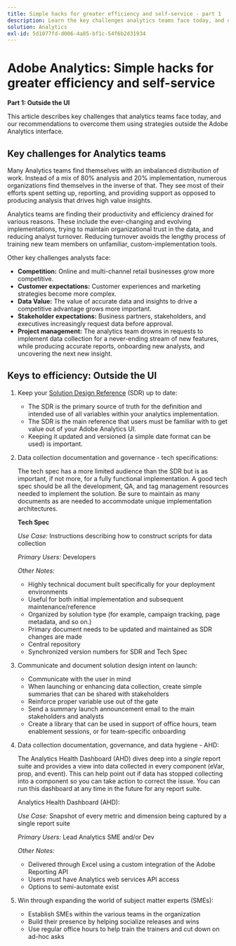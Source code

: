 ```yaml
---
title: Simple hacks for greater efficiency and self-service - part 1
description: Learn the key challenges analytics teams face today, and our recommendations to overcome them using strategies outside the Adobe Analytics UI.
solution: Analytics
exl-id: 5d1077fd-d006-4a85-bf1c-54f6b2d31934
---
```

# Adobe Analytics: Simple hacks for greater efficiency and self-service

**Part 1: Outside the UI**

This article describes key challenges that analytics teams face today, and our recommendations to overcome them using strategies outside the Adobe Analytics interface. 

## Key challenges for Analytics teams

Many Analytics teams find themselves with an imbalanced distribution of work. Instead of a mix of 80% analysis and 20% implementation, numerous organizations find themselves in the inverse of that. They see most of their efforts spent setting up, reporting, and providing support as opposed to producing analysis that drives high value insights.

Analytics teams are finding their productivity and efficiency drained for various reasons. These include the ever-changing and evolving implementations, trying to maintain organizational trust in the data, and reducing analyst turnover. Reducing turnover avoids the lengthy process of training new team members on unfamiliar, custom-implementation tools.

Other key challenges analysts face:

* **Competition:** Online and multi-channel retail businesses grow more competitive.
* **Customer expectations:** Customer experiences and marketing strategies become more complex.
* **Data Value:** The value of accurate data and insights to drive a competitive advantage grows more important.
* **Stakeholder expectations:** Business partners, stakeholders, and executives increasingly request data before approval.
* **Project management:** The analytics team drowns in requests to implement data collection for a never-ending stream of new features, while producing accurate reports, onboarding new analysts, and uncovering the next new insight.

## Keys to efficiency: Outside the UI

1. Keep your [Solution Design Reference](/help/implementation/implementation-basics/creating-and-maintaining-an-sdr.md) (SDR) up to date:

   * The SDR is the primary source of truth for the definition and intended use of all variables within your analytics implementation.
   * The SDR is the main reference that users must be familiar with to get value out of your Adobe Analytics UI.
   * Keeping it updated and versioned (a simple date format can be used) is important.

1. Data collection documentation and governance - tech specifications:

   The tech spec has a more limited audience than the SDR but is as important, if not more, for a fully functional implementation. A good tech spec should be all the development, QA, and tag management resources needed to implement the solution. Be sure to maintain as many documents as are needed to accommodate unique implementation architectures.

   **Tech Spec**

   _Use Case:_ Instructions describing how to construct scripts for data collection

   _Primary Users:_ Developers

   _Other Notes:_

    * Highly technical document built specifically for your deployment environments
    * Useful for both initial implementation and subsequent maintenance/reference
    * Organized by solution type (for example, campaign tracking, page metadata, and so on.)
    * Primary document needs to be updated and maintained as SDR changes are made
    * Central repository
    * Synchronized version numbers for SDR and Tech Spec

1. Communicate and document solution design intent on launch:

   * Communicate with the user in mind
   * When launching or enhancing data collection, create simple summaries that can be shared with stakeholders
   * Reinforce proper variable use out of the gate
   * Send a summary launch announcement email to the main stakeholders and analysts
   * Create a library that can be used in support of office hours, team enablement sessions, or for team-specific onboarding

1. Data collection documentation, governance, and data hygiene - AHD:

   The Analytics Health Dashboard (AHD) dives deep into a _single_ report suite and provides a view into data collected in every component (eVar, prop, and event). This can help point out if data has stopped collecting into a component so you can take action to correct the issue. You can run this dashboard at any time in the future for any report suite.

   Analytics Health Dashboard (AHD):

   _Use Case:_ Snapshot of every metric and dimension being captured by a single report suite
  
   _Primary Users:_ Lead Analytics SME and/or Dev

   _Other Notes:_
    * Delivered through Excel using a custom integration of the Adobe Reporting API
    * Users must have Analytics web services API access
    * Options to semi-automate exist

1. Win through expanding the world of subject matter experts (SMEs):

   * Establish SMEs within the various teams in the organization
   * Build their presence by helping socialize releases and wins
   * Use regular office hours to help train the trainers and cut down on ad-hoc asks
